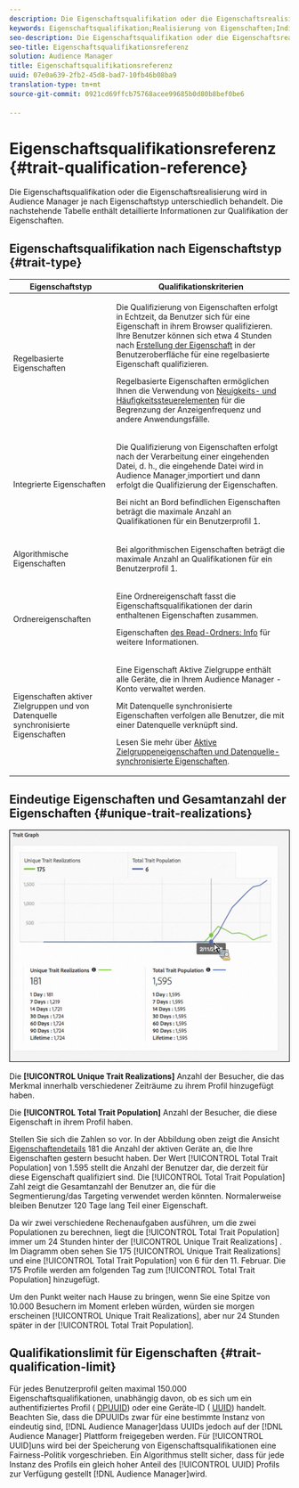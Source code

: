 ```yaml
---
description: Die Eigenschaftsqualifikation oder die Eigenschaftsrealisierung wird in Audience Manager je nach Eigenschaftstyp unterschiedlich behandelt. Die nachstehende Tabelle enthält detaillierte Informationen zur Qualifikation der Eigenschaften.
keywords: Eigenschaftsqualifikation;Realisierung von Eigenschaften;Individuelle Eigenschaften;UTR;Gesamtanzahl der Eigenschaften;TTP
seo-description: Die Eigenschaftsqualifikation oder die Eigenschaftsrealisierung wird in Audience Manager je nach Eigenschaftstyp unterschiedlich behandelt. Die nachstehende Tabelle enthält detaillierte Informationen zur Qualifikation der Eigenschaften.
seo-title: Eigenschaftsqualifikationsreferenz
solution: Audience Manager
title: Eigenschaftsqualifikationsreferenz
uuid: 07e0a639-2fb2-45d8-bad7-10fb46b08ba9
translation-type: tm+mt
source-git-commit: 0921cd69ffcb75768acee99685b0d80b8bef0be6

---
```



# Eigenschaftsqualifikationsreferenz {#trait-qualification-reference}

Die Eigenschaftsqualifikation oder die Eigenschaftsrealisierung wird in Audience Manager je nach Eigenschaftstyp unterschiedlich behandelt. Die nachstehende Tabelle enthält detaillierte Informationen zur Qualifikation der Eigenschaften.

## Eigenschaftsqualifikation nach Eigenschaftstyp {#trait-type}

<table id="table_14CD705F376B44EEA9A6C011984356F0"> 
 <thead> 
  <tr> 
   <th colname="col1" class="entry"> Eigenschaftstyp </th> 
   <th colname="col2" class="entry"> Qualifikationskriterien </th> 
  </tr> 
 </thead>
 <tbody> 
  <tr> 
   <td colname="col1"> <p>Regelbasierte Eigenschaften </p> </td> 
   <td colname="col2"> <p>Die Qualifizierung von Eigenschaften erfolgt in Echtzeit, da Benutzer sich für eine Eigenschaft in ihrem Browser qualifizieren. Ihre Benutzer können sich etwa 4 Stunden nach <a href="../../features/traits/create-onboarded-rule-based-traits.md#create-rules-based-or-onboarded-traits"> Erstellung der Eigenschaft</a> in der Benutzeroberfläche für eine regelbasierte Eigenschaft qualifizieren. </p> <p>Regelbasierte Eigenschaften ermöglichen Ihnen die Verwendung von <a href="../../features/segments/recency-and-frequency.md"> Neuigkeits- und Häufigkeitssteuerelementen</a> für die Begrenzung der Anzeigenfrequenz und andere Anwendungsfälle. </p> </td> 
  </tr> 
  <tr> 
   <td colname="col1"> <p>Integrierte Eigenschaften </p> </td> 
   <td colname="col2"> <p>Die Qualifizierung von Eigenschaften erfolgt nach der Verarbeitung einer eingehenden Datei, d. h., die eingehende Datei wird in Audience Manager<a href="../../faq/faq-inbound-data-ingestion.md"> </a> importiert und dann erfolgt die Qualifizierung der Eigenschaften. </p> <p> Bei nicht an Bord befindlichen Eigenschaften beträgt die maximale Anzahl an Qualifikationen für ein Benutzerprofil 1. </p> </td> 
  </tr> 
  <tr> 
   <td colname="col1"> <p>Algorithmische Eigenschaften </p> </td> 
   <td colname="col2"> <p>Bei algorithmischen Eigenschaften beträgt die maximale Anzahl an Qualifikationen für ein Benutzerprofil 1. </p> </td> 
  </tr> 
  <tr> 
   <td colname="col1"> <p>Ordnereigenschaften </p> </td> 
   <td colname="col2"> <p>Eine Ordnereigenschaft fasst die Eigenschaftsqualifikationen der darin enthaltenen Eigenschaften zusammen. </p> <p>Eigenschaften <a href="../../features/traits/about-folder-traits.md"> des Read-Ordners: Info</a> für weitere Informationen. </p> </td> 
  </tr>
  <tr> 
   <td colname="col1"> <p>Eigenschaften aktiver Zielgruppen und von Datenquelle synchronisierte Eigenschaften </p> </td> 
   <td colname="col2"> <p>Eine Eigenschaft <span class="wintitle"> Aktive Zielgruppe</span> enthält alle Geräte, die in Ihrem <span class="wintitle"> Audience Manager</span> -Konto verwaltet werden. </p> <p><span class="wintitle"> Mit Datenquelle synchronisierte Eigenschaften</span> verfolgen alle Benutzer, die mit einer Datenquelle verknüpft sind. </p> <p>Lesen Sie mehr über <a href="../../features/traits/client-activity-synced-audience-traits.md"> Aktive Zielgruppeneigenschaften und Datenquelle-synchronisierte Eigenschaften</a>. </p> </td>
  </tr>
 </tbody>
</table>

## Eindeutige Eigenschaften und Gesamtanzahl der Eigenschaften {#unique-trait-realizations}

![](assets/utr-ttp1.png)

Die **[!UICONTROL Unique Trait Realizations]** Anzahl der Besucher, die das Merkmal innerhalb verschiedener Zeiträume zu ihrem Profil hinzugefügt haben.

Die **[!UICONTROL Total Trait Population]** Anzahl der Besucher, die diese Eigenschaft in ihrem Profil haben.

Stellen Sie sich die Zahlen so vor. In der Abbildung oben zeigt die Ansicht [Eigenschaftendetails](../../features/traits/trait-details-page.md) 181 die Anzahl der aktiven Geräte an, die Ihre Eigenschaften gestern besucht haben. Der Wert [!UICONTROL Total Trait Population] von 1.595 stellt die Anzahl der Benutzer dar, die derzeit für diese Eigenschaft qualifiziert sind. Die [!UICONTROL Total Trait Population] Zahl zeigt die Gesamtanzahl der Benutzer an, die für die Segmentierung/das Targeting verwendet werden könnten. Normalerweise bleiben Benutzer 120 Tage lang Teil einer Eigenschaft.

Da wir zwei verschiedene Rechenaufgaben ausführen, um die zwei Populationen zu berechnen, liegt die [!UICONTROL Total Trait Population] immer um 24 Stunden hinter der [!UICONTROL Unique Trait Realizations] . Im Diagramm oben sehen Sie 175 [!UICONTROL Unique Trait Realizations] und eine [!UICONTROL Total Trait Population] von 6 für den 11. Februar. Die 175 Profile werden am folgenden Tag zum [!UICONTROL Total Trait Population] hinzugefügt.

Um den Punkt weiter nach Hause zu bringen, wenn Sie eine Spitze von 10.000 Besuchern im Moment erleben würden, würden sie morgen erscheinen [!UICONTROL Unique Trait Realizations], aber nur 24 Stunden später in der [!UICONTROL Total Trait Population].

## Qualifikationslimit für Eigenschaften {#trait-qualification-limit}

Für jedes Benutzerprofil gelten maximal 150.000 Eigenschaftsqualifikationen, unabhängig davon, ob es sich um ein authentifiziertes Profil ( [DPUUID](../../reference/ids-in-aam.md)) oder eine Geräte-ID ( [UUID](../../reference/ids-in-aam.md)) handelt. Beachten Sie, dass die DPUUIDs zwar für eine bestimmte Instanz von eindeutig sind, [!DNL Audience Manager]dass UUIDs jedoch auf der [!DNL Audience Manager] Plattform freigegeben werden. Für [!UICONTROL UUID]uns wird bei der Speicherung von Eigenschaftsqualifikationen eine Fairness-Politik vorgeschrieben. Ein Algorithmus stellt sicher, dass für jede Instanz des Profils ein gleich hoher Anteil des [!UICONTROL UUID] Profils zur Verfügung gestellt [!DNL Audience Manager]wird.
